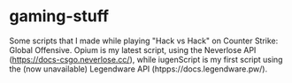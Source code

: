 # gaming-stuff

Some scripts that I made while playing "Hack vs Hack" on Counter Strike: Global Offensive. Opium is my latest script, using the Neverlose API (https://docs-csgo.neverlose.cc/), while iugenScript is my first script using the (now unavailable) Legendware API (htpps://docs.legendware.pw/).
